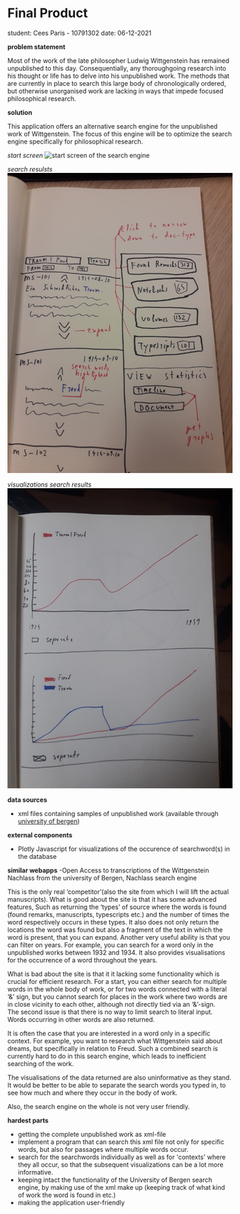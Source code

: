 # Final Product
student: Cees Paris - 10791302
date: 06-12-2021


**problem statement**

Most of the work of the late philosopher Ludwig Wittgenstein has remained unpublished to this day. Consequentially, any thoroughgoing research into his thought or life has to delve into his unpublished work. The methods that are currently in place to search this large body of chronologically ordered, but otherwise unorganised work are  lacking in ways that impede focused philosophical research. 


**solution**

This application offers an alternative search engine for the unpublished work of Wittgenstein. The focus of this engine will be to optimize the search engine specifically for philosophical research. 

*start screen*
![start screen of the search engine](PROJECT-CEESPARIS/doc/startscreen.png)

*search resulsts*
![search results for 'Traum | Freud'](doc/searchresults.jpeg)

*visualizations search results*
![visualizations search results](doc/graphs.jpeg)


**data sources**

- xml files containing samples of unpublished work (available through [university of bergen](http://wab.uib.no/cost-a32_xml/))


**external components**
- Plotly Javascript for visualizations of the occurence of searchword(s) in the database


**similar webapps**
-Open Access to transcriptions of the Wittgenstein Nachlass from the university of Bergen, Nachlass search engine

This is the only real ‘competitor’(also the site from which I will lift the actual manuscripts). What is good about the site is that it has some advanced features, 
Such as returning the ‘types’ of source where the words is found (found remarks, manuscripts, typescripts etc.) and the number of times the word respectively occurs in these types. It also does not only return the locations the word was found but also a fragment of the text in which the word is present, that you can expand. Another very useful ability is that you can filter on years. For example, you can search for a word only in the unpublished works between 1932 and 1934. 
It also provides visualisations for the occurrence of a word throughout the years. 

What is bad about the site is that it it lacking some functionality which is crucial for efficient research. 
For a start, you can either search for multiple words in the whole body of work, or for two words connected with a literal ‘&’ sign, but you cannot search for places in the work where two words are in close vicinity to each other, although not directly tied via an ‘&’-sign.  
The second issue is that there is no way to limit search to literal input. Words occurring in other words are also returned. 

It is often the case that you are interested in a word only in a specific context. For example, you want to research what Wittgenstein said about dreams, but specifically in relation to Freud. Such a combined search is currently hard to do in this search engine, which leads to inefficient searching of the work. 

The visualisations of the data returned are also uninformative as they stand. It would be better to be able to separate the search words you typed in, to see how much and where they occur in the body of work. 

Also, the search engine on the whole is not very user friendly. 


**hardest parts**

- getting the complete unpublished work as xml-file
- implement a program that can search this xml file not only for specific words, but also for passages where multiple words occur. 
- search for the searchwords individually as well as for 'contexts' where they all occur, so that the subsequent visualizations can be a lot more informative. 
- keeping intact the functionality of the University of Bergen search engine, by making use of the xml make up (keeping track of what kind of work the word is found in etc.)
- making the application user-friendly




